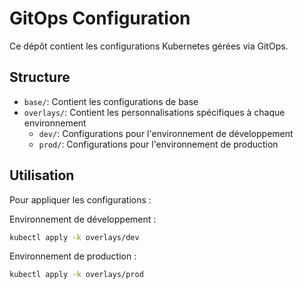 # GitOps Configuration

Ce dépôt contient les configurations Kubernetes gérées via GitOps.

## Structure

- `base/`: Contient les configurations de base
- `overlays/`: Contient les personnalisations spécifiques à chaque environnement
  - `dev/`: Configurations pour l'environnement de développement
  - `prod/`: Configurations pour l'environnement de production

## Utilisation

Pour appliquer les configurations :

Environnement de développement :

```bash
kubectl apply -k overlays/dev
```

Environnement de production :

```bash
kubectl apply -k overlays/prod
```